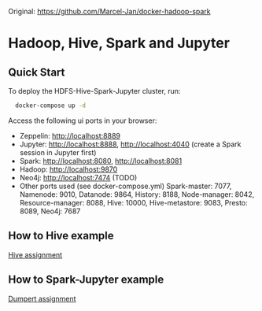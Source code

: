 Original: https://github.com/Marcel-Jan/docker-hadoop-spark




# Hadoop, Hive, Spark and Jupyter

## Quick Start

To deploy the HDFS-Hive-Spark-Jupyter cluster, run:
```bash
  docker-compose up -d
```

Access the following ui ports in your browser:

* Zeppelin: <http://localhost:8889>
* Jupyter: <http://localhost:8888>, <http://localhost:4040> (create a Spark session in Jupyter first)
* Spark: <http://localhost:8080>, <http://localhost:8081>
* Hadoop: <http://localhost:9870>
* Neo4j: <http://localhost:7474> (TODO)
* Other ports used (see docker-compose.yml)
  Spark-master: 7077, Namenode: 9010, Datanode: 9864, History: 8188, Node-manager: 8042, Resource-manager: 8088, Hive: 10000, Hive-metastore: 9083, Presto: 8089, Neo4j: 7687


## How to Hive example
[Hive assignment](Assignment_Hive.md)

## How to Spark-Jupyter example
[Dumpert assignment](Assignment_Dumpert.md)
